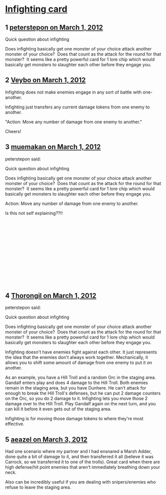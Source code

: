 # [Infighting card](https://community.fantasyflightgames.com/topic/61283-infighting-card/)

## 1 [peterstepon on March 1, 2012](https://community.fantasyflightgames.com/topic/61283-infighting-card/?do=findComment&comment=601020)

Quick question about infighting

Does infighting basically get one monster of your choice attack another monster of your choice?  Does that count as the attack for the round for that monster?  It seems like a pretty powerful card for 1 lore chip which would basically get monsters to slaughter each other before they engage you. 

## 2 [Veybo on March 1, 2012](https://community.fantasyflightgames.com/topic/61283-infighting-card/?do=findComment&comment=601031)

Infighting does not make enemies engage in any sort of battle with one-another.

Infighting just transfers any current damage tokens from one enemy to another.

"Action: Move any number of damage from one enemy to another."

Cheers!

## 3 [muemakan on March 1, 2012](https://community.fantasyflightgames.com/topic/61283-infighting-card/?do=findComment&comment=601032)

peterstepon said:

Quick question about infighting

Does infighting basically get one monster of your choice attack another monster of your choice?  Does that count as the attack for the round for that monster?  It seems like a pretty powerful card for 1 lore chip which would basically get monsters to slaughter each other before they engage you. 



Action: Move any number of damage from one enemy to another.

Is this not self explaining??!! 


 

 

 

 

 

 

 

## 4 [Thorongil on March 1, 2012](https://community.fantasyflightgames.com/topic/61283-infighting-card/?do=findComment&comment=601041)

peterstepon said:

Quick question about infighting

Does infighting basically get one monster of your choice attack another monster of your choice?  Does that count as the attack for the round for that monster?  It seems like a pretty powerful card for 1 lore chip which would basically get monsters to slaughter each other before they engage you. 



Infighting doesn't have enemies fight against each other. It just represents the idea that the enemies don't always work together. Mechanically, it allows you to shift some amount of damage from one enemy to put it on another.

As an example, you have a Hill Troll and a random Orc in the staging area. Gandalf enters play and does 4 damage to the Hill Troll. Both enemies remain in the staging area, but you have Dunhere. He can't attack for enough to break the Hill Troll's defenses, but he can put 2 damage counters on the Orc, so you do 2 damage to it. Infighting lets you move those 2 damage over to the Hill Troll. Play Gandalf again on the next turn, and you can kill it before it even gets out of the staging area.

Infighting is for moving those damage tokens to where they're most effective.

## 5 [aeazel on March 3, 2012](https://community.fantasyflightgames.com/topic/61283-infighting-card/?do=findComment&comment=601507)

Had one scenario where my partner and I had ensnared a Marsh Adder, done quite a bit of damage to it, and then transferred it all (believe it was Carrock, so we transferred it to one of the trolls). Great card when there are high defense/hit point enemies that aren't immediately breathing down your neck.

Also can be incredibly useful if you are dealing with snipers/enemies who refuse to leave the staging area.

